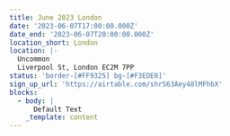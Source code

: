 ```yaml
---
title: June 2023 London
date: '2023-06-07T17:00:00.000Z'
date_end: '2023-06-07T20:00:00.000Z'
location_short: London
location: |-
  Uncommon
  Liverpool St, London EC2M 7PP
status: 'border-[#FF9325] bg-[#F3EDE0]'
sign_up_url: 'https://airtable.com/shrS63Aey48lMFhbX'
blocks:
  - body: |
      Default Text
    _template: content
---
```



